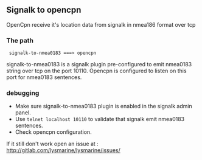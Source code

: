## Signalk to opencpn

OpenCpn receive it's location data from signalk in nmea186 format over tcp  

### The path
```
 signalk-to-nmea0183 ===> opencpn
```
signalk-to-nmea0183 is a signalk plugin pre-configured to emit nmea0183 string over tcp on the port 10110.
Opencpn is configured to listen on this port for nmea0183 sentences.  

### debugging

 - Make sure signalk-to-nmea0183 plugin is enabled in the signalk admin panel.
 - Use `telnet localhost 10110` to validate that signalk emit nmea0183 sentences.
 - Check opencpn configuration.

If it still don't work open an issue at : 
 http://gitlab.com/lysmarine/lysmarine/issues/
